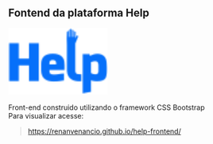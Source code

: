 <h2>Fontend da plataforma Help </h2>

<img width=200 src="img/logoblue.svg">

Front-end construido utilizando o framework CSS Bootstrap <br>
Para visualizar acesse: <br> 
<a><blockquote> https://renanvenancio.github.io/help-frontend/</a>
